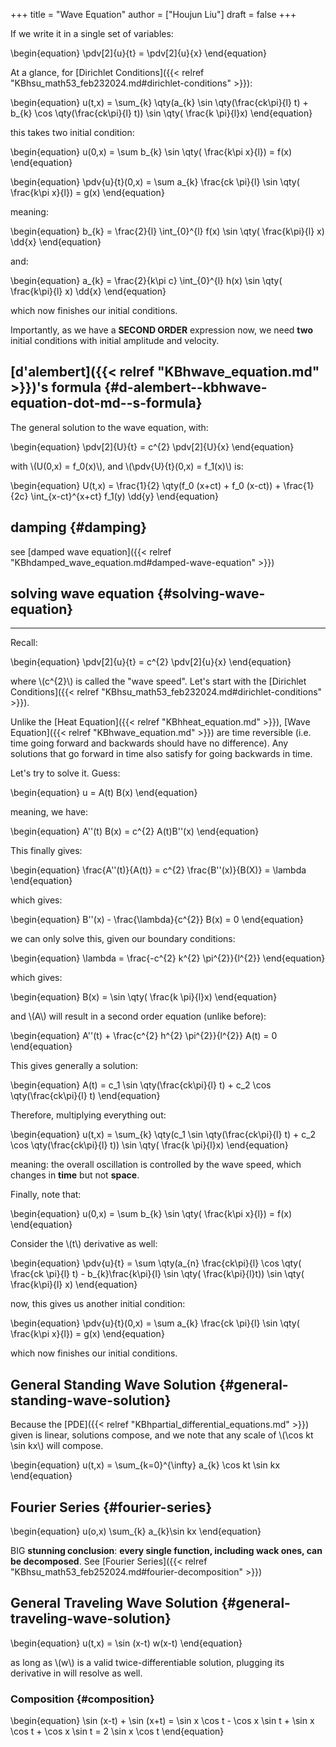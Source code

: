 +++
title = "Wave Equation"
author = ["Houjun Liu"]
draft = false
+++

If we write it in a single set of variables:

\begin{equation}
\pdv[2]{u}{t} = \pdv[2]{u}{x}
\end{equation}

At a glance, for [Dirichlet Conditions]({{< relref "KBhsu_math53_feb232024.md#dirichlet-conditions" >}}):

\begin{equation}
u(t,x) = \sum\_{k}  \qty(a\_{k} \sin  \qty(\frac{ck\pi}{l} t) + b\_{k} \cos  \qty(\frac{ck\pi}{l} t)) \sin  \qty( \frac{k \pi}{l}x)
\end{equation}

this takes two initial condition:

\begin{equation}
u(0,x) = \sum b\_{k} \sin  \qty( \frac{k\pi x}{l}) = f(x)
\end{equation}

\begin{equation}
\pdv{u}{t}(0,x) = \sum a\_{k} \frac{ck \pi}{l} \sin  \qty( \frac{k\pi x}{l}) = g(x)
\end{equation}

meaning:

\begin{equation}
b\_{k} = \frac{2}{l} \int\_{0}^{l} f(x) \sin \qty( \frac{k\pi}{l} x) \dd{x}
\end{equation}

and:

\begin{equation}
a\_{k} = \frac{2}{k\pi c} \int\_{0}^{l} h(x) \sin \qty( \frac{k\pi}{l} x) \dd{x}
\end{equation}

which now finishes our initial conditions.

Importantly, as we have a **SECOND ORDER** expression now, we need **two** initial conditions with initial amplitude and velocity.


## [d'alembert]({{< relref "KBhwave_equation.md" >}})'s formula {#d-alembert--kbhwave-equation-dot-md--s-formula}

The general solution to the wave equation, with:

\begin{equation}
\pdv[2]{U}{t} = c^{2} \pdv[2]{U}{x}
\end{equation}

with \\(U(0,x) = f\_0(x)\\), and \\(\pdv{U}{t}(0,x) = f\_1(x)\\) is:

\begin{equation}
U(t,x) = \frac{1}{2} \qty(f\_0 (x+ct) + f\_0 (x-ct)) + \frac{1}{2c} \int\_{x-ct}^{x+ct} f\_1(y) \dd{y}
\end{equation}


## damping {#damping}

see [damped wave equation]({{< relref "KBhdamped_wave_equation.md#damped-wave-equation" >}})


## solving wave equation {#solving-wave-equation}

---

Recall:

\begin{equation}
\pdv[2]{u}{t} = c^{2} \pdv[2]{u}{x}
\end{equation}

where \\(c^{2}\\) is called the "wave speed". Let's start with the [Dirichlet Conditions]({{< relref "KBhsu_math53_feb232024.md#dirichlet-conditions" >}}).

Unlike the [Heat Equation]({{< relref "KBhheat_equation.md" >}}), [Wave Equation]({{< relref "KBhwave_equation.md" >}}) are time reversible (i.e. time going forward and backwards should have no difference). Any solutions that go forward in time also satisfy for going backwards in time.

Let's try to solve it. Guess:

\begin{equation}
u = A(t) B(x)
\end{equation}

meaning, we have:

\begin{equation}
A''(t) B(x) = c^{2} A(t)B''(x)
\end{equation}

This finally gives:

\begin{equation}
\frac{A''(t)}{A(t)} = c^{2} \frac{B''(x)}{B(X)} = \lambda
\end{equation}

which gives:

\begin{equation}
B''(x) - \frac{\lambda}{c^{2}} B(x) = 0
\end{equation}

we can only solve this, given our boundary conditions:

\begin{equation}
\lambda = \frac{-c^{2} k^{2} \pi^{2}}{l^{2}}
\end{equation}

which gives:

\begin{equation}
B(x) = \sin  \qty( \frac{k \pi}{l}x)
\end{equation}

and \\(A\\) will result in a second order equation (unlike before):

\begin{equation}
A''(t) + \frac{c^{2} h^{2} \pi^{2}}{l^{2}} A(t) = 0
\end{equation}

This gives generally a solution:

\begin{equation}
A(t) = c\_1 \sin  \qty(\frac{ck\pi}{l} t) + c\_2 \cos  \qty(\frac{ck\pi}{l} t)
\end{equation}

Therefore, multiplying everything out:

\begin{equation}
u(t,x) = \sum\_{k}  \qty(c\_1 \sin  \qty(\frac{ck\pi}{l} t) + c\_2 \cos  \qty(\frac{ck\pi}{l} t)) \sin  \qty( \frac{k \pi}{l}x)
\end{equation}

meaning: the overall oscillation is controlled by the wave speed, which changes in **time** but not **space**.

Finally, note that:

\begin{equation}
u(0,x) = \sum b\_{k} \sin  \qty( \frac{k\pi x}{l}) = f(x)
\end{equation}

Consider the \\(t\\) derivative as well:

\begin{equation}
\pdv{u}{t} = \sum \qty(a\_{n} \frac{ck\pi}{l} \cos \qty( \frac{ck \pi}{l} t) - b\_{k}\frac{k\pi}{l} \sin \qty( \frac{k\pi}{l}t)) \sin  \qty( \frac{k\pi}{l} x)
\end{equation}

now, this gives us another initial condition:

\begin{equation}
\pdv{u}{t}(0,x) = \sum a\_{k} \frac{ck \pi}{l} \sin  \qty( \frac{k\pi x}{l}) = g(x)
\end{equation}

which now finishes our initial conditions.


## General Standing Wave Solution {#general-standing-wave-solution}

Because the [PDE]({{< relref "KBhpartial_differential_equations.md" >}}) given is linear, solutions compose, and we note that any scale of \\(\cos kt \sin kx\\) will compose.

\begin{equation}
u(t,x) = \sum\_{k=0}^{\infty} a\_{k} \cos kt \sin kx
\end{equation}


## Fourier Series {#fourier-series}

\begin{equation}
u(o,x) \sum\_{k} a\_{k}\sin kx
\end{equation}

BIG **stunning conclusion**: **every single function, including wack ones, can be decomposed**. See [Fourier Series]({{< relref "KBhsu_math53_feb252024.md#fourier-decomposition" >}})


## General Traveling Wave Solution {#general-traveling-wave-solution}

\begin{equation}
u(t,x) = \sin (x-t) w(x-t)
\end{equation}

as long as \\(w\\) is a valid twice-differentiable solution, plugging its derivative in will resolve as well.


### Composition {#composition}

\begin{equation}
\sin (x-t) + \sin (x+t) = \sin x \cos t - \cos x \sin t + \sin x \cos t + \cos x \sin t = 2 \sin x \cos t
\end{equation}
